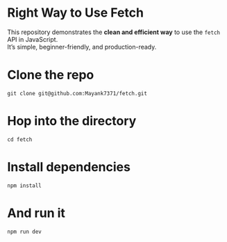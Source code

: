 # Right Way to Use Fetch
This repository demonstrates the **clean and efficient way** to use the `fetch` API in JavaScript.  
It’s simple, beginner-friendly, and production-ready.

# Clone the repo
`git clone git@github.com:Mayank7371/fetch.git`

# Hop into the directory
`cd fetch`

# Install dependencies
`npm install`

# And run it
`npm run dev`
